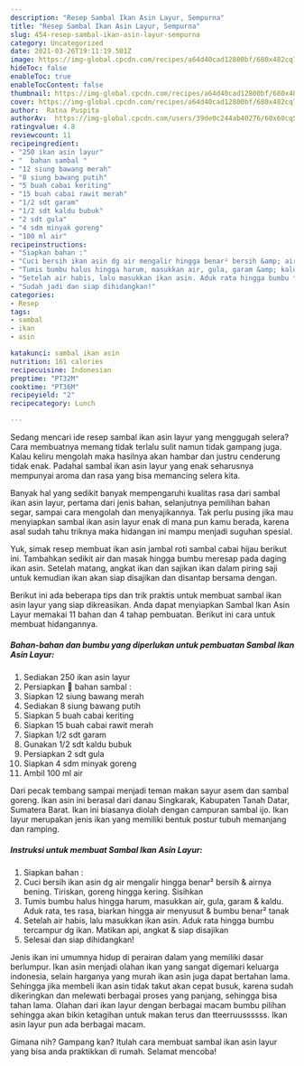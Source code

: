 ```yaml
---
description: "Resep Sambal Ikan Asin Layur, Sempurna"
title: "Resep Sambal Ikan Asin Layur, Sempurna"
slug: 454-resep-sambal-ikan-asin-layur-sempurna
category: Uncategorized
date: 2021-03-26T19:11:19.501Z
image: https://img-global.cpcdn.com/recipes/a64d40cad12800bf/680x482cq70/sambal-ikan-asin-layur-foto-resep-utama.jpg
hideToc: false
enableToc: true
enableTocContent: false
thumbnail: https://img-global.cpcdn.com/recipes/a64d40cad12800bf/680x482cq70/sambal-ikan-asin-layur-foto-resep-utama.jpg
cover: https://img-global.cpcdn.com/recipes/a64d40cad12800bf/680x482cq70/sambal-ikan-asin-layur-foto-resep-utama.jpg
author:  Ratna Puspita
authorAv:  https://img-global.cpcdn.com/users/39de0c244ab40276/60x60cq50/avatar.jpg
ratingvalue: 4.8
reviewcount: 11
recipeingredient:
- "250 ikan asin layur"
- "  bahan sambal "
- "12 siung bawang merah"
- "8 siung bawang putih"
- "5 buah cabai keriting"
- "15 buah cabai rawit merah"
- "1/2 sdt garam"
- "1/2 sdt kaldu bubuk"
- "2 sdt gula"
- "4 sdm minyak goreng"
- "100 ml air"
recipeinstructions:
- "Siapkan bahan :"
- "Cuci bersih ikan asin dg air mengalir hingga benar² bersih &amp; airnya bening. Tiriskan, goreng hingga kering. Sisihkan"
- "Tumis bumbu halus hingga harum, masukkan air, gula, garam &amp; kaldu. Aduk rata, tes rasa, biarkan hingga air menyusut &amp; bumbu benar² tanak"
- "Setelah air habis, lalu masukkan ikan asin. Aduk rata hingga bumbu tercampur dg ikan. Matikan api, angkat &amp; siap disajikan"
- "Sudah jadi dan siap dihidangkan!"
categories:
- Resep
tags:
- sambal
- ikan
- asin

katakunci: sambal ikan asin 
nutrition: 161 calories
recipecuisine: Indonesian
preptime: "PT32M"
cooktime: "PT36M"
recipeyield: "2"
recipecategory: Lunch

---
```



Sedang mencari ide resep sambal ikan asin layur yang menggugah selera? Cara membuatnya memang tidak terlalu sulit namun tidak gampang juga. Kalau keliru mengolah maka hasilnya akan hambar dan justru cenderung tidak enak. Padahal sambal ikan asin layur yang enak seharusnya mempunyai aroma dan rasa yang bisa memancing selera kita.


Banyak hal yang sedikit banyak mempengaruhi kualitas rasa dari sambal ikan asin layur, pertama dari jenis bahan, selanjutnya pemilihan bahan segar, sampai cara mengolah dan menyajikannya. Tak perlu pusing jika mau menyiapkan sambal ikan asin layur enak di mana pun kamu berada, karena asal sudah tahu triknya maka hidangan ini mampu menjadi suguhan spesial.

Yuk, simak resep membuat ikan asin jambal roti sambal cabai hijau berikut ini. Tambahkan sedikit air dan masak hingga bumbu meresap pada daging ikan asin. Setelah matang, angkat ikan dan sajikan ikan dalam piring saji untuk kemudian ikan akan siap disajikan dan disantap bersama dengan.


Berikut ini ada beberapa tips dan trik praktis untuk membuat sambal ikan asin layur yang siap dikreasikan. Anda dapat menyiapkan Sambal Ikan Asin Layur memakai 11 bahan dan 4 tahap pembuatan. Berikut ini cara untuk membuat hidangannya.

<!--inarticleads1-->

##### Bahan-bahan dan bumbu yang diperlukan untuk pembuatan Sambal Ikan Asin Layur:

1. Sediakan 250 ikan asin layur
1. Persiapkan  🥥 bahan sambal :
1. Siapkan 12 siung bawang merah
1. Sediakan 8 siung bawang putih
1. Siapkan 5 buah cabai keriting
1. Siapkan 15 buah cabai rawit merah
1. Siapkan 1/2 sdt garam
1. Gunakan 1/2 sdt kaldu bubuk
1. Persiapkan 2 sdt gula
1. Siapkan 4 sdm minyak goreng
1. Ambil 100 ml air


Dari pecak tembang sampai menjadi teman makan sayur asem dan sambal goreng. Ikan asin ini berasal dari danau Singkarak, Kabupaten Tanah Datar, Sumatera Barat. Ikan ini biasanya diolah dengan campuran sambal ijo. Ikan layur merupakan jenis ikan yang memiliki bentuk postur tubuh memanjang dan ramping. 

<!--inarticleads2-->

##### Instruksi untuk membuat Sambal Ikan Asin Layur:

1. Siapkan bahan :
1. Cuci bersih ikan asin dg air mengalir hingga benar² bersih &amp; airnya bening. Tiriskan, goreng hingga kering. Sisihkan
1. Tumis bumbu halus hingga harum, masukkan air, gula, garam &amp; kaldu. Aduk rata, tes rasa, biarkan hingga air menyusut &amp; bumbu benar² tanak
1. Setelah air habis, lalu masukkan ikan asin. Aduk rata hingga bumbu tercampur dg ikan. Matikan api, angkat &amp; siap disajikan
1. Selesai dan siap dihidangkan!

Jenis ikan ini umumnya hidup dі perairan dalam уаng memiliki dasar berlumpur. Ikan asin menjadi olahan ikan yang sangat digemari keluarga indonesia, selain harganya yang murah ikan asin juga dapat bertahan lama. Sehingga jika membeli ikan asin tidak takut akan cepat busuk, karena sudah dikeringkan dan melewati berbagai proses yang panjang, sehingga bisa tahan lama. Olahan dari ikan layur dengan berbagai macam bumbu pilihan sehingga akan bikin ketagihan untuk makan terus dan tteerruussssss. Ikan asin layur pun ada berbagai macam. 

Gimana nih? Gampang kan? Itulah cara membuat sambal ikan asin layur yang bisa anda praktikkan di rumah. Selamat mencoba!

